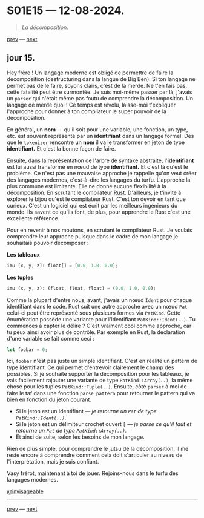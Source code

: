# S01E15 — 12-08-2024.

> *La décomposition.*

[prev](S01E14-11-08-2024.md) — [next](S01E01-29-07-2024.md)

## jour 15.

Hey frère ! Un langage moderne est obligé de permettre de faire la décomposition (destructuring dans la langue de Big Ben). Si ton langage ne permet pas de le faire, soyons clairs, c'est de la merde. Ne t'en fais pas, cette fatalité peut être surmontée. Je suis moi-même passer par là, j'avais un `parser` qui n'était même pas foutu de comprendre la décomposition. Un langage de merde quoi ! Ce temps est révolu, laisse-moi t'expliquer l'approche pour donner à ton compilateur le super pouvoir de la décomposition.    

En général, un **nom** — qu'il soit pour une variable, une fonction, un type, etc. est souvent représenté par un **identifiant** dans un langage formel. Dès que le `tokenizer` rencontre un **nom** il va le transformer en jeton de type **identifiant.** Et c'est la bonne façon de faire.   

Ensuite, dans la représentation de l'arbre de syntaxe abstraite, l'**identifiant** est lui aussi transformé en nœud de type **identifiant.** Et c'est là qu'est le problème. Ce n'est pas une mauvaise approche je rappelle qu'on veut créer des langages modernes, c'est-à-dire les langages du turfu. L'approche la plus commune est limitante. Elle ne donne aucune flexibilité à la décomposition. En scrutant le compilateur [Rust](https://github.com/rust-lang/rust). D'ailleurs, je t'invite à explorer le bijou qu'est le compilateur Rust. C'est ton devoir en tant que curieux. C'est un logiciel qui est écrit par les meilleurs ingénieurs du monde. Ils savent ce qu'ils font, de plus, pour apprendre le Rust c'est une excellente référence.    

Pour en revenir à nos moutons, en scrutant le compilateur Rust. Je voulais comprendre leur approche puisque dans le cadre de mon langage je souhaitais pouvoir décomposer :   

**Les tableaux**

```rs
imu [x, y, z]: float[] = [0.0, 1.0, 0.0];
```

**Les tuples**

```rs
imu (x, y, z): (float, float, float) = (0.0, 1.0, 0.0);
```

Comme la plupart d'entre nous, avant, j'avais un nœud `Ident` pour chaque identifiant dans le code. Rust suit une autre approche avec un nœud `Pat` celui-ci peut être représenté sous plusieurs formes via `PatKind`. Cette énumération possède une variante pour l'identifiant `PatKind::Ident(..)`. Tu commences à capter le délire ? C'est vraiment cool comme approche, car tu peux ainsi avoir plus de contrôle. Par exemple en Rust, la déclaration d'une variable se fait comme ceci :

```rs
let foobar = 0;
```

Ici, `foobar` n'est pas juste un simple identifiant. C'est en réalité un pattern de type identifiant. Ce qui permet d'entrevoir clairement le champ des possibles. Si je souhaite supporter la décomposition pour les tableaux, je vais facilement rajouter une variante de type `PatKind::Array(..)`, la même chose pour les tuples `PatKind::Tuple(..)`. Ensuite, côté `parser` à moi de faire le taf dans une fonction `parse_pattern` pour retourner le pattern qui va bien en fonction du jeton courant.   

- Si le jeton est un identifiant — *je retourne un `Pat` de type `PatKind::Ident(..)`.*
- Si le jeton est un délimiteur crochet ouvert `[` — *je parse ce qu'il faut et retourne un `Pat` de type `PatKind::Array(..)`.*
- Et ainsi de suite, selon les besoins de mon langage.

Rien de plus simple, pour comprendre le jutsu de la décomposition. Il me reste encore à comprendre comment cela doit s'articuler au niveau de l'interprétation, mais je suis confiant.    

Vasy frérot, maintenant à toi de jouer. Rejoins-nous dans le turfu des langages modernes.   

[@invisageable](https://twitter.com/invisageable)   

---

[prev](S01E14-11-08-2024.md) — [next](S01E01-29-07-2024.md)   
